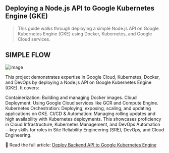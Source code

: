 ## Deploying a Node.js API to Google Kubernetes Engine (GKE)
> This guide walks through deploying a simple Node.js API on Google Kubernetes Engine (GKE) using Docker, Kubernetes, and Google Cloud services.

## SIMPLE FLOW
![image](https://github.com/user-attachments/assets/7a409a86-e6e8-46c4-a67e-986c46eb5c7a)

This project demonstrates expertise in Google Cloud, Kubernetes, Docker, and DevOps by deploying a Node.js API on Google Kubernetes Engine (GKE). It covers:

Containerization: Building and managing Docker images.
Cloud Deployment: Using Google Cloud services like GCR and Compute Engine.
Kubernetes Orchestration: Deploying, exposing, scaling, and updating applications on GKE.
CI/CD & Automation: Managing rolling updates and high availability with Kubernetes deployments.
This showcases proficiency in Cloud Infrastructure, Kubernetes Management, and DevOps Automation—key skills for roles in Site Reliability Engineering (SRE), DevOps, and Cloud Engineering.

🔗 Read the full article: [Deploy Backend API to Google Kubernetes Engine](https://dev.to/taiwrash/deploy-backend-api-to-google-kubernetes-engine-22oa)
